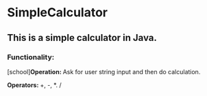 # SimpleCalculator
<h2>This is a simple calculator in Java.
</h2>

<h3>Functionality:</h3>
<p>[school]<b>Operation: </b>Ask for user string input and then do calculation.</p>

<p><b>Operators: </b>+, -, *. /</p>